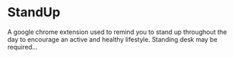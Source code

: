 # StandUp
A google chrome extension used to remind you to stand up throughout the day to encourage an active and healthy lifestyle. Standing desk may be required...
